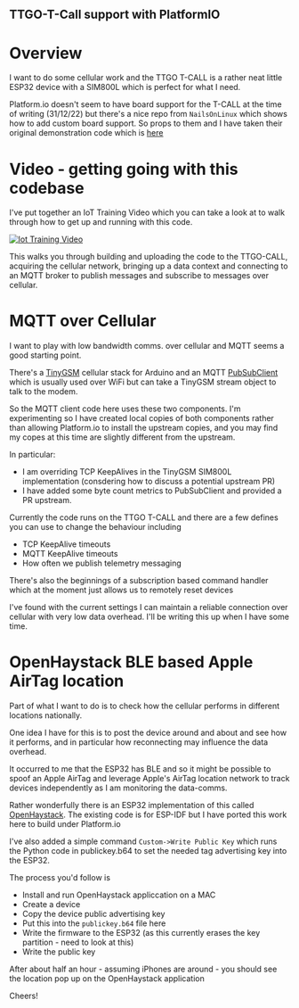 ## TTGO-T-Call support with PlatformIO

# Overview

I want to do some cellular work and the TTGO T-CALL is a rather neat little ESP32 device with a SIM800L which is perfect for what I need.

Platform.io doesn't seem to have board support for the T-CALL at the time of writing (31/12/22) but there's a nice repo from `NailsOnLinux` which shows how to add custom board support. So props to them and I have taken their original demonstration code which is [here](https://github.com/nailsonlinux/TTGO-T-Call-PlatformIO)

# Video - getting going with this codebase

I've put together an IoT Training Video which you can take a look at to walk through how to get up and running with this code.

[![Iot Training Video](https://user-images.githubusercontent.com/1537834/210586917-a311c8b3-47a7-455c-bb1c-0d97e0b26c4e.png)](https://www.youtube.com/watch?v=7bi77btM4Us)

This walks you through building and uploading the code to the TTGO-CALL, acquiring the cellular network, bringing up a data context and connecting to an MQTT broker to publish messages and subscribe to messages over cellular.

# MQTT over Cellular

I want to play with low bandwidth comms. over cellular and MQTT seems a good starting point.

There's a [TinyGSM](https://github.com/vshymanskyy/TinyGSM) cellular stack for Arduino and an MQTT [PubSubClient](https://github.com/knolleary/pubsubclient) which is usually used over WiFi but can take a TinyGSM stream object to talk to the modem.

So the MQTT client code here uses these two components. I'm experimenting so I have created local copies of both components rather than allowing Platform.io to install the upstream copies, and you may find my copes at this time are slightly different from the upstream.

In particular:

- I am overriding TCP KeepAlives in the TinyGSM SIM800L implementation (consdering how to discuss a potential upstream PR)
- I have added some byte count metrics to PubSubClient and provided a PR upstream.

Currently the code runs on the TTGO T-CALL and there are a few defines you can use to change the behaviour including

- TCP KeepAlive timeouts
- MQTT KeepAlive timeouts
- How often we publish telemetry messaging

There's also the beginnings of a subscription based command handler which at the moment just allows us to remotely reset devices

I've found with the current settings I can maintain a reliable connection over cellular with very low data overhead. I'll be writing this up when I have some time.

# OpenHaystack BLE based Apple AirTag location

Part of what I want to do is to check how the cellular performs in different locations nationally. 

One idea I have for this is to post the device around and about and see how it performs, and in particular how reconnecting may influence the data overhead.

It occurred to me that the ESP32 has BLE and so it might be possible to spoof an Apple AirTag and leverage Apple's AirTag location network to track devices independently as I am monitoring the data-comms.

Rather wonderfully there is an ESP32 implementation of this called [OpenHaystack](https://github.com/seemoo-lab/openhaystack). The existing code is for ESP-IDF but I have ported this work here to build under Platform.io

I've also added a simple command `Custom->Write Public Key` which runs the Python code in publickey.b64 to set the needed tag advertising key into the ESP32.

The process you'd follow is

- Install and run OpenHaystack appliccation on a MAC
- Create a device
- Copy the device public advertising key
- Put this into the `publickey.b64` file here
- Write the firmware to the ESP32 (as this currently erases the key partition - need to look at this)
- Write the public key

After about half an hour - assuming iPhones are around - you should see the location pop up on the OpenHaystack application

Cheers!
